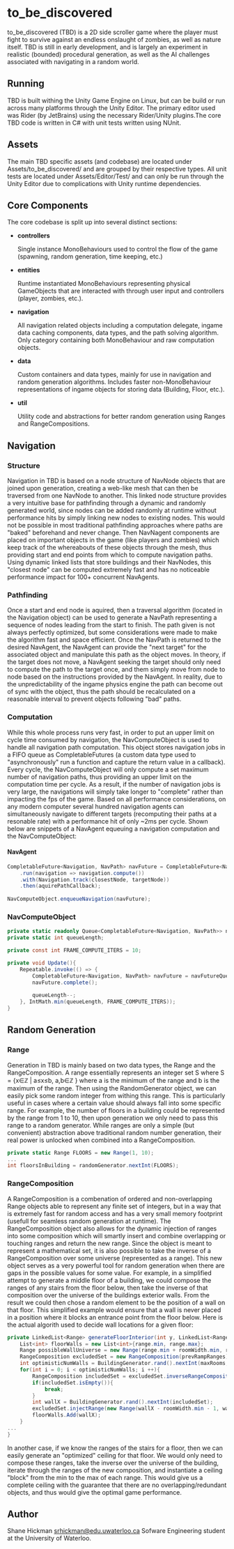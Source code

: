 to_be_discovered
========

to_be_discovered (TBD) is a 2D side scroller game where the player must fight to survive against an endless onslaught of zombies, as well as nature itself. TBD is still in early development, and is largely an experiment in realistic (bounded) procedural generation, as well as the AI challenges associated with navigating in a random world.


Running
-----

TBD is built withing the Unity Game Engine on Linux, but can be build or run across many platforms through the Unity Editor. The primary editor used was Rider (by JetBrains) using the necessary Rider/Unity plugins.The core TBD code is written in C# with unit tests written using NUnit.


Assets
-----

The main TBD specific assets (and codebase) are located under Assets/to_be_discovered/ and are grouped by their respective types. All unit tests are located under Assets/Editor/Test/ and can only be run through the Unity Editor due to complications with Unity runtime dependencies.


Core Components
-----

The core codebase is split up into several distinct sections:
* **controllers** 

	Single instance MonoBehaviours used to control the flow of the game (spawning, random generation, time keeping, etc.)

* **entities** 

	Runtime instantiated MonoBehaviours representing physical GameObjects that are interacted with through user input and controllers (player, zombies, etc.).

* **navigation** 

	All navigation related objects including a computation delegate, ingame data caching components, data types, and the path solving algorithm. Only category containing both MonoBehaviour and raw computation objects.

* **data** 

	Custom containers and data types, mainly for use in navigation and random generation algorithms. Includes faster non-MonoBehaviour representations of ingame objects for storing data (Building, Floor, etc.).

* **util** 

	Utility code and abstractions for better random generation using Ranges and RangeCompositions.


Navigation
-----

### Structure
Navigation in TBD is based on a node structure of NavNode objects that are joined upon generation, creating a web-like mesh that can then be traversed from one NavNode to another. This linked node structure provides a very intuitive base for pathfinding through a dynamic and randomly generated world, since nodes can be added randomly at runtime without performance hits by simply linking new nodes to existing nodes. This would not be possible in most traditional pathfinding approaches where paths are "baked" beforehand and never change. Then NavNagent components are placed on important objects in the game (like players and zombies) which keep track of the whereabouts of these objects through the mesh, thus providing start and end points from which to compute navigation paths. Using dynamic linked lists that store buildings and their NavNodes, this "closest node" can be computed extremely fast and has no noticeable performance impact for 100+ concurrent NavAgents. 

### Pathfinding
Once a start and end node is aquired, then a traversal algorithm (located in the Navigation object) can be used to generate a NavPath representing a sequence of nodes leading from the start to finish. The path given is not always perfectly optimized, but some considerations were made to make the algorithm fast and space efficient. Once the NavPath is returned to the desired NavAgent, the NavAgent can provide the "next target" for the associated object and manipulate this path as the object moves. In theory, if the target does not move, a NavAgent seeking the target should only need to compute the path to the target once, and them simply move from node to node based on the instructions provided by the NavAgent. In reality, due to the unpredictability of the ingame physics engine the path can become out of sync with the object, thus the path should be recalculated on a reasonable interval to prevent objects following "bad" paths.

### Computation
While this whole process runs very fast, in order to put an upper limit on cycle time consumed by navigation, the NavComputeObject is used to handle all navigation path computation. This object stores navigation jobs in a FIFO queue as CompletableFutures (a custom data type used to "asynchronously" run a function and capture the return value in a callback). Every cycle, the NavComputeObject will only compute a set maximum number of navigation paths, thus providing an upper limit on the computation time per cycle. As a result, if the number of navigation jobs is very large, the navigations will simply take longer to "complete" rather than impacting the fps of the game. Based on all performance considerations, on any modern computer several hundred navigation agents can simultaneously navigate to different targets (recomputing their paths at a resonable rate) with a performance hit of only ~2ms per cycle. Shown below are snippets of a NavAgent equeuing a navigation computation and the NavComputeObject:
#### NavAgent
```cs
CompletableFuture<Navigation, NavPath> navFuture = CompletableFuture<Navigation, NavPath>
	.run(navigation => navigation.compute())
	.with(Navigation.track(closestNode, targetNode))
	.then(aquirePathCallback);
			
NavComputeObject.enqueueNavigation(navFuture);
```
### NavComputeObject
```cs
private static readonly Queue<CompletableFuture<Navigation, NavPath>> navFutureQueue = new Queue<CompletableFuture<Navigation, NavPath>>();
private static int queueLength;

private const int FRAME_COMPUTE_ITERS = 10;

private void Update(){
	Repeatable.invoke(() => {
		CompletableFuture<Navigation, NavPath> navFuture = navFutureQueue.Dequeue();
		navFuture.complete();
	
		queueLength--;
	}, IntMath.min(queueLength, FRAME_COMPUTE_ITERS));
}
```

Random Generation
-----

### Range
Generation in TBD is mainly based on two data types, the Range and the RangeComposition. A range essentially represents an integer set S where S = {x∈ℤ | a≤x≤b, a,b∈ℤ } where a is the minimum of the range and b is the maximum of the range. Then using the RandomGenerator object, we can easily pick some random integer from withing this range. This is particularly useful in cases where a certain value should always fall into some specific range. For example, the number of floors in a building could be represented by the range from 1 to 10, then upon generation we only need to pass this range to a random generator. While ranges are only a simple (but convenient) abstraction above traditional random number generation, their real power is unlocked when combined into a RangeComposition. 
```cs
private static Range FLOORS = new Range(1, 10);
...
int floorsInBuilding = randomGenerator.nextInt(FLOORS);
```

### RangeComposition
A RangeComposition is a combenation of ordered and non-overlapping Range objects able to represent any finite set of integers, but in a way that is extremely fast for random access and has a very small memory footprint (usefull for seamless random generation at runtime). The RangeComposition object also allows for the dynamic injection of ranges into some composition which will smartly insert and combine overlapping or touching ranges and return the new range. Since the object is meant to represent a mathematical set, it is also possible to take the inverse of a RangeComposition over some universe (represented as a range). This new object serves as a very powerful tool for random generation when there are gaps in the possible values for some value. For example, in a simplified attempt to generate a middle floor of a building, we could compose the ranges of any stairs from the floor below, then take the inverse of that composition over the universe of the buildings exterior walls. From the result we could then chose a random element to be the position of a wall on that floor. This simplified example would ensure that a wall is never placed in a position where it blocks an entrance point from the floor below. Here is the actual algorith used to decide wall locations for a given floor:
```cs
private LinkedList<Range> generateFloorInterior(int y, LinkedList<Range> prevRampRanges){
	List<int> floorWalls = new List<int>{range.min, range.max};
	Range possibleWallUniverse = new Range(range.min + roomWidth.min, range.max - roomWidth.min);
	RangeComposition excludedSet = new RangeComposition(prevRampRanges);
	int optimisticNumWalls = BuildingGenerator.rand().nextInt(maxRooms, x => Mathf.Pow(x, 2f));
	for(int i = 0; i < optimisticNumWalls; i ++){
		RangeComposition includedSet = excludedSet.inverseRangeComposition(possibleWallUniverse);
		if(includedSet.isEmpty()){
			break;
		}
		int wallX = BuildingGenerator.rand().nextInt(includedSet);
		excludedSet.injectRange(new Range(wallX - roomWidth.min - 1, wallX + roomWidth.min + 1));
		floorWalls.Add(wallX);
	}
...
}
```
In another case, if we know the ranges of the stairs for a floor, then we can easily generate an "optimized" ceiling for that floor. We would only need to compose these ranges, take the inverse over the universe of the building, iterate through the ranges of the new composition, and instantiate a ceiling "block" from the min to the max of each range. This would give us a complete ceiling with the guarantee that there are no overlapping/redundant objects, and thus would give the optimal game performance.


Author
-----

Shane Hickman <srhickman@edu.uwaterloo.ca> Sofware Engineering student at the University of Waterloo.

